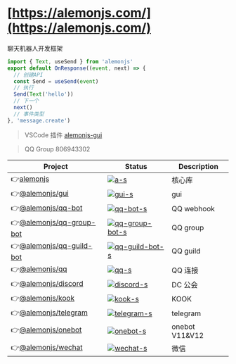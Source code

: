 # [https://alemonjs.com/](https://alemonjs.com/)

聊天机器人开发框架

```ts
import { Text, useSend } from 'alemonjs'
export default OnResponse((event, next) => {
  // 创建API
  const Send = useSend(event)
  // 执行
  Send(Text('hello'))
  // 下一个
  next()
  // 事件类型
}, 'message.create')
```

> VSCode 插件 [alemonjs-gui](https://marketplace.visualstudio.com/items?itemName=lemonade-x.alemonjs-gui)

> QQ Group 806943302

| Project                    | Status                              | Description    |
| -------------------------- | ----------------------------------- | -------------- |
| 👉[alemonjs]               | [![a-s]][a-p]                       | 核心库         |
| 👉[@alemonjs/gui]          | [![gui-s]][gui-p]                   | gui            |
| 👉[@alemonjs/qq-bot]       | [![qq-bot-s]][qq-bot-p]             | QQ webhook     |
| 👉[@alemonjs/qq-group-bot] | [![qq-group-bot-s]][qq-group-bot-p] | QQ group       |
| 👉[@alemonjs/qq-guild-bot] | [![qq-guild-bot-s]][qq-guild-bot-p] | QQ guild       |
| 👉[@alemonjs/qq]           | [![qq-s]][qq-p]                     | QQ 连接        |
| 👉[@alemonjs/discord]      | [![discord-s]][discord-p]           | DC 公会        |
| 👉[@alemonjs/kook]         | [![kook-s]][kook-p]                 | KOOK           |
| 👉[@alemonjs/telegram]     | [![telegram-s]][telegram-p]         | telegram       |
| 👉[@alemonjs/onebot]       | [![onebot-s]][onebot-p]             | onebot V11&V12 |
| 👉[@alemonjs/wechat]       | [![wechat-s]][wechat-p]             | 微信           |

[alemonjs]: https://github.com/lemonade-lab/alemonjs
[a-s]: https://img.shields.io/npm/v/alemonjs.svg
[a-p]: https://www.npmjs.com/package/alemonjs
[@alemonjs/gui]: https://github.com/lemonade-lab/alemonjs/tree/main/packages/gui
[gui-s]: https://img.shields.io/npm/v/@alemonjs/gui.svg
[gui-p]: https://www.npmjs.com/package/@alemonjs/gui
[@alemonjs/qq-bot]: https://github.com/lemonade-lab/alemonjs/tree/main/packages/qq-bot
[qq-bot-s]: https://img.shields.io/npm/v/@alemonjs/qq-bot.svg
[qq-bot-p]: https://www.npmjs.com/package/@alemonjs/qq-bot
[@alemonjs/qq-group-bot]: https://github.com/lemonade-lab/alemonjs/tree/main/packages/qq-group-bot
[qq-group-bot-s]: https://img.shields.io/npm/v/@alemonjs/qq-group-bot.svg
[qq-group-bot-p]: https://www.npmjs.com/package/@alemonjs/qq-group-bot
[@alemonjs/qq-guild-bot]: https://github.com/lemonade-lab/alemonjs/tree/main/packages/qq-guild-bot
[qq-guild-bot-s]: https://img.shields.io/npm/v/@alemonjs/qq-guild-bot.svg
[qq-guild-bot-p]: https://www.npmjs.com/package/@alemonjs/qq-guild-bot
[@alemonjs/discord]: https://github.com/lemonade-lab/alemonjs/tree/main/packages/discord
[discord-s]: https://img.shields.io/npm/v/@alemonjs/discord.svg
[discord-p]: https://www.npmjs.com/package/@alemonjs/discord
[@alemonjs/kook]: https://github.com/lemonade-lab/alemonjs/tree/main/packages/kook
[kook-s]: https://img.shields.io/npm/v/@alemonjs/kook.svg
[kook-p]: https://www.npmjs.com/package/@alemonjs/kook
[@alemonjs/telegram]: https://github.com/lemonade-lab/alemonjs/tree/main/packages/telegram
[telegram-s]: https://img.shields.io/npm/v/@alemonjs/telegram.svg
[telegram-p]: https://www.npmjs.com/package/@alemonjs/telegram
[@alemonjs/qq]: https://github.com/lemonade-lab/alemonjs/tree/main/packages/qq
[qq-s]: https://img.shields.io/npm/v/@alemonjs/qq.svg
[qq-p]: https://www.npmjs.com/package/@alemonjs/qq
[@alemonjs/onebot]: https://github.com/lemonade-lab/alemonjs/tree/main/packages/onebot
[onebot-s]: https://img.shields.io/npm/v/@alemonjs/onebot.svg
[onebot-p]: https://www.npmjs.com/package/@alemonjs/onebot
[@alemonjs/wechat]: https://github.com/lemonade-lab/alemonjs/tree/main/packages/wechat
[wechat-s]: https://img.shields.io/npm/v/@alemonjs/wechat.svg
[wechat-p]: https://www.npmjs.com/package/@alemonjs/wechat
